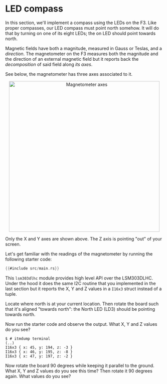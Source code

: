 # LED compass

In this section, we'll implement a compass using the LEDs on the F3. Like proper compasses, our LED
compass must point north somehow. It will do that by turning on one of its eight LEDs; the on LED
should point towards north.

Magnetic fields have both a magnitude, measured in Gauss or Teslas, and a *direction*. The
magnetometer on the F3 measures both the magnitude and the direction of an external magnetic field
but it reports back the *decomposition* of said field along *its axes*.

See below, the magnetometer has three axes associated to it.

<p align="center">
<img height=480 title="Magnetometer axes" src="/assets/f3-lsm303dlhc.png">
</p>

Only the X and Y axes are shown above. The Z axis is pointing "out" of your screen.

Let's get familiar with the readings of the magnetometer by running the following starter code:

``` rust
{{#include src/main.rs}}
```

This `lsm303dlhc` module provides high level API over the LSM303DLHC. Under the hood it does the
same I2C routine that you implemented in the last section but it reports the X, Y and Z values in a
`I16x3` struct instead of a tuple.

Locate where north is at your current location. Then rotate the board such that it's aligned
"towards north": the North LED (LD3) should be pointing towards north.

Now run the starter code and observe the output. What X, Y and Z values do you see?

``` console
$ # itmdump terminal
(..)
I16x3 { x: 45, y: 194, z: -3 }
I16x3 { x: 46, y: 195, z: -8 }
I16x3 { x: 47, y: 197, z: -2 }
```

Now rotate the board 90 degrees while keeping it parallel to the ground. What X, Y and Z values do
you see this time? Then rotate it 90 degrees again. What values do you see?
